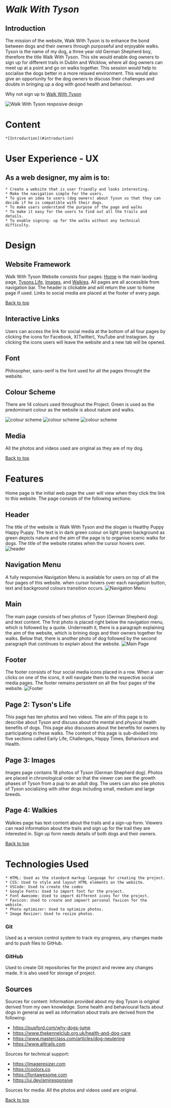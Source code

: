 # **_Walk With Tyson_**


## Introduction 

The mission of the website, Walk With Tyson is to enhance the bond between dogs and their owners
through purposeful and enjoyable walks. Tyson is the name of my dog, a three year old German
Shepherd boy, therefore the title Walk With Tyson. This site would enable dog owners to sign up
for different trails in Dublin and Wicklow, where all dog owners can meet up at a point and go on
walks together. This session would help to socialise the dogs better in a more relaxed environment.
This would also give an opportunity for the dog owners to discuss their challenges and doubts in
bringing up a dog with good health and behaviour.

Why not sign up to <a href="https://ivane212.github.io/Walk-With-Tyson/index.html" target="_blank" rel="noopener"> Walk With Tyson </a>


![Walk With Tyson resposive design](readme-images/responsive.png)

# Content

    *[Introduction](#introduction)


# User Experience - UX

## As a web designer, my aim is to:

    * Create a website that is user friendly and looks interesting.
    * Make the navigation simple for the users.
    * To give an idea to users (dog owners) about Tyson so that they can decide if he is compatible with their dogs. 
    * To make users understand the purpose of the page and walks
    * To make it easy for the users to find out all the trails and details.
    * To enable signing- up for the walks without any technical difficulty. 




# Design

## Website Framework

Walk With Tyson Website consists four pages: [Home](index.html) is the main laoding page, [Tysons Life](tysons-life.html), [Images](images.html), and [Walkies](Walkies.html). All pages are all accessible from navigation bar. The header is clickable and will return the user to home page if used. Links to social media are placed at the footer of every page.

[Back to top](<#content>)
## Interactive Links

Users can access the link for social media at the bottom of all four pages by clicking the icons for Facebook, X(Twitter), YouTube and Instagram. by clicking the icons users will leave the website and a new tab will be opened.
    
## Font

Philosopher, sans-serif is the font used for all the pages throught the website. 

## Colour Scheme

There are 14 colours used throughout the Project. Green is used as the predominant colour as the website is about nature and walks. 

![colour scheme](readme-images/colour_scheme1.png)
![colour scheme](readme-images/colour_scheme2.png)
![colour scheme](readme-images/colour_scheme3.png)

## Media 

All the photos and videos used are original as they are of my dog.

[Back to top](<#content>)
# Features

Home page is the initial web page the user will view when they click the link to this website. The page consists of the following sections:

## Header

The title of the website is Walk With Tyson and the slogan is Healthy Puppy Happy Puppy. The text is in dark green colour on light green background as green depicts nature and the aim of the page is to organise scenic walks for dogs.  The title of the website rotates when the cursor hovers over.
![header](readme-images/header.png)

## Navigation Menu

A fully responsive Navigation Menu is available for users on top of all the four pages of this website.  when cursor hovers over each navigation button, text and background colours transition occurs. 
![Navigation Menu](readme-images/navbar.png)

## Main 

The main page consists of two photos of Tyson (German Shepherd dog) and text content.  The first photo is placed right below the navigation menu, which is followed by a quote.  Underneath it, there is a paragraph explaining the aim of the website, which is brining dogs and their owners together for walks. Below that, there is another photo of dog followed by the second paragraph that continues to explain about the website.
![Main Page](readme-images/main_page.png)


## Footer

The footer consists of four social media icons placed in a row. When a user clicks on one of the icons, it will navigate them to the respective social media pages. The footer remains persistent on all the four pages of the website.
![Footer](readme-images/footer.png)

## Page 2: Tyson's Life

This page has ten photos and two videos. The aim of this page is to describe about Tyson and discuss about the mental and physical health benefits of dogs. This page also discusses about the benefits for owners by participating in these walks. The content of this page is sub-divided into five sections called Early Life, Challenges, Happy Times, Behaviours and Health.

## Page 3: Images

Images page contains 18 photos of Tyson (German Shepherd dog). Photos are placed in chronological order so that the viewer can see the growth phases of Tyson from a pup to an adult dog. The users can also see photos of Tyson socializing with other dogs including small, medium and large breeds.

## Page 4: Walkies

Walkies page has text content about the trails and a sign-up form.  Viewers can read information about the trails and sign up for the trail they are interested in. Sign up form needs details of both dogs and their owners.

[Back to top](<#content>)
# Technologies Used

    * HTML: Used as the standard markup language for creating the project. 
    * CSS: Used to style and layout HTML elements on the website.
    * VSCode: Used to create the codes
    * Google Fonts: Used to import font for the project.
    * Font Awesome: Used to import different icons for the project.
    * Favicon: Used to create and impoert personal favicon for the webiste. 
    * Photo optimizer: Used to optimize photos. 
    * Image Resizer: Used to resize photos.
    
### Git

Used as a version control system to track my progress, any changes made and to push files to GitHub.

### GitHub

Used to create Git repositories for the project and review any changes made. It is also used for storage of project.

## Sources

Sources for content: Information provided about my dog Tyson is original derived from my own knowledge. Some health and behavioural facts about dogs in general as well as information about trails are derived from the following:
 * https://pupford.com/why-dogs-jump
 * https://www.thekennelclub.org.uk/health-and-dog-care
 * https://www.masterclass.com/articles/dog-neutering
 * https://www.alltrails.com

 Sources for technical support: 
 * https://imageresizer.com
 * https://coolors.co
 * https://fontawesome.com
 * https://ui.dev/amiresponsive

 Sources for media: All the photos and videos used are original.

 [Back to top](<#content>)








